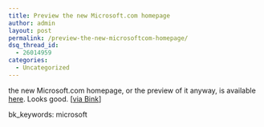 ```yaml
---
title: Preview the new Microsoft.com homepage
author: admin
layout: post
permalink: /preview-the-new-microsoftcom-homepage/
dsq_thread_id:
  - 26014959
categories:
  - Uncategorized
---
```

the new Microsoft.com homepage, or the preview of it anyway, is available [here][1]. Looks good. [[via Bink][2]]

bk_keywords: microsoft

 [1]: http://preview.microsoft.com/en/us/default.aspx
 [2]: http://bink.nu/Article7832.bink